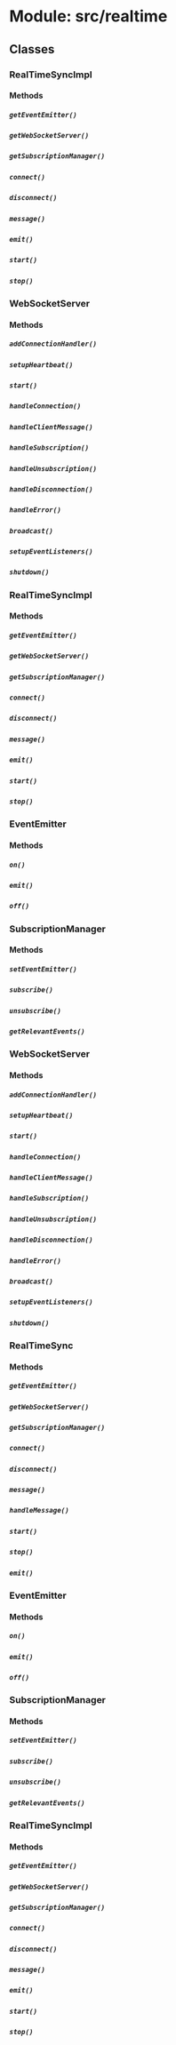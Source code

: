 # Module: src/realtime

## Classes

### RealTimeSyncImpl

#### Methods

##### `getEventEmitter()`

##### `getWebSocketServer()`

##### `getSubscriptionManager()`

##### `connect()`

##### `disconnect()`

##### `message()`

##### `emit()`

##### `start()`

##### `stop()`


### WebSocketServer

#### Methods

##### `addConnectionHandler()`

##### `setupHeartbeat()`

##### `start()`

##### `handleConnection()`

##### `handleClientMessage()`

##### `handleSubscription()`

##### `handleUnsubscription()`

##### `handleDisconnection()`

##### `handleError()`

##### `broadcast()`

##### `setupEventListeners()`

##### `shutdown()`


### RealTimeSyncImpl

#### Methods

##### `getEventEmitter()`

##### `getWebSocketServer()`

##### `getSubscriptionManager()`

##### `connect()`

##### `disconnect()`

##### `message()`

##### `emit()`

##### `start()`

##### `stop()`


### EventEmitter

#### Methods

##### `on()`

##### `emit()`

##### `off()`


### SubscriptionManager

#### Methods

##### `setEventEmitter()`

##### `subscribe()`

##### `unsubscribe()`

##### `getRelevantEvents()`


### WebSocketServer

#### Methods

##### `addConnectionHandler()`

##### `setupHeartbeat()`

##### `start()`

##### `handleConnection()`

##### `handleClientMessage()`

##### `handleSubscription()`

##### `handleUnsubscription()`

##### `handleDisconnection()`

##### `handleError()`

##### `broadcast()`

##### `setupEventListeners()`

##### `shutdown()`


### RealTimeSync

#### Methods

##### `getEventEmitter()`

##### `getWebSocketServer()`

##### `getSubscriptionManager()`

##### `connect()`

##### `disconnect()`

##### `message()`

##### `handleMessage()`

##### `start()`

##### `stop()`

##### `emit()`


### EventEmitter

#### Methods

##### `on()`

##### `emit()`

##### `off()`


### SubscriptionManager

#### Methods

##### `setEventEmitter()`

##### `subscribe()`

##### `unsubscribe()`

##### `getRelevantEvents()`


### RealTimeSyncImpl

#### Methods

##### `getEventEmitter()`

##### `getWebSocketServer()`

##### `getSubscriptionManager()`

##### `connect()`

##### `disconnect()`

##### `message()`

##### `emit()`

##### `start()`

##### `stop()`


